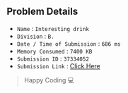 ## Problem Details 
 
- `Name`                      : `Interesting drink`
- `Division`                  : `B.`
- `Date / Time of Submission` : `686 ms`
- `Memory Consumed`           : `7400 KB`
- `Submission ID`             : `37334052`
- `Submission Link`           : [Click Here](http://codeforces.com/contest/706/submission/37334052)

> Happy Coding   :computer: